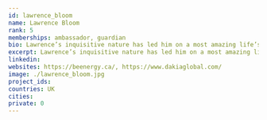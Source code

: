 ```yaml
---
id: lawrence_bloom
name: Lawrence Bloom
rank: 5
memberships: ambassador, guardian
bio: Lawrence’s inquisitive nature has led him on a most amazing life’s journey. He has taken the Bodhisattva Initiation direct from His Holiness the Dalai Lama in Dharamsala, and been on pilgrimage to Mt. Kailash with Sadhguru. He has sat in contemplation, in the oldest Taoist temple in Xian, together with the leading Taoist monk and the Taoist advisor to the Chinese Politburo. Lawrence believes that we need to rediscover our true relationships with the earth, the cosmos, each other and ourselves. In an attempt to absorb the deep wisdom of our indigenous brothers and sisters, to share snd embody their harmonious and symbiotic relationships, he has amongst other adventures, spent seven days of intense initiation with both the Kogi in the mountains at Santa Marta, Columbia, and with the Pygmies in an equatorial rainforest in Gabon. He also has had time to sit on the executive committee of a multinational company; developed a sustainability manual with HRH Prince Charles; Chaired a Global Agenda Council in Davos, and a UN Council on Green Cities. He is Secretary General of a UN Intergovernmental Organisation, Co-Founder of a hotel JV with the Universal Music Group, and should have died in a train crash close to Machu Picchu in June 1991.... but didn’t!
excerpt: Lawrence’s inquisitive nature has led him on a most amazing life’s journey.
linkedin: 
websites: https://beenergy.ca/, https://www.dakiaglobal.com/
image: ./lawrence_bloom.jpg
project_ids:
countries: UK
cities: 
private: 0
---
```

